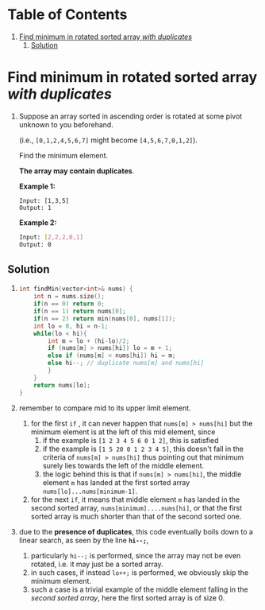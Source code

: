 # Table of Contents

1. [Find minimum in rotated sorted array *with duplicates*](#prob1)
   1. [Solution](#sol1)







# Find minimum in rotated sorted array *with duplicates*<a name="prob1"></a>

1. Suppose an array sorted in ascending order is rotated at some pivot unknown to you beforehand.

   (i.e.,  `[0,1,2,4,5,6,7]` might become  `[4,5,6,7,0,1,2]`).

   Find the minimum element.

   **The array may contain duplicates**.

   **Example 1:**

   ```
   Input: [1,3,5]
   Output: 1
   ```

   **Example 2:**

   ```bash
   Input: [2,2,2,0,1]
   Output: 0
   ```





## Solution<a name="sol1"></a>

1. ```cpp
   int findMin(vector<int>& nums) {
       int n = nums.size();
       if(n == 0) return 0;
       if(n == 1) return nums[0];
       if(n == 2) return min(nums[0], nums[1]);
       int lo = 0, hi = n-1;
       while(lo < hi){
           int m = lo + (hi-lo)/2;
           if (nums[m] > nums[hi]) lo = m + 1;
           else if (nums[m] < nums[hi]) hi = m;
           else hi--; // duplicate nums[m] and nums[hi]
           }
       }
       return nums[lo];
   }
   ```

2. remember to compare mid to its upper limit element.

   1. for the first `if` , it can never happen that `nums[m] > nums[hi]` but the minimum element is at the left of this mid element, since 
      1. if the example is `[1 2 3 4 5 6 0 1 2]`, this is satisfied
      2. if the example is `[1 5 20 0 1 2 3 4 5]`,  this doesn't fall in the criteria of `nums[m] > nums[hi]` thus pointing out that minimum surely lies towards the left of the middle element.
      3. the logic behind this is that if `nums[m] > nums[hi]`, the middle element `m` has landed at the first sorted array `nums[lo]...nums[minimum-1]`.
   2. for the next `if`, it means that middle element `m` has landed in the second sorted array, `nums[minimum]....nums[hi]`, or that the first sorted array is much shorter than that of the second sorted one.

3. due to the **presence of duplicates**, this code eventually boils down to a linear search, as seen by the line **`hi--;`**,

   1. particularly `hi--;` is performed, since the array may not be even rotated, i.e. it may just be a sorted array.
   2. in such cases, if instead `lo++;` is performed, we obviously skip the minimum element.
   3. such a case is a trivial example of the middle element falling in the *second sorted array*, here the first sorted array is of size 0.